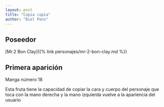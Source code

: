 ```yaml
---
layout: post
title: "Copia copia"
author: "Biel Pons"
---
```


## Poseedor

[Mr.2 Bon Clay]({% link personajes/mr-2-bon-clay.md %})

## Primera aparición

Manga número 18

Esta fruta tiene la capacidad de copiar la cara y cuerpo del personaje que toca con la mano derecha y la mano izquierda vuelve a la apariencia del usuario